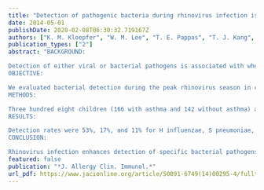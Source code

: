```yaml
---
title: "Detection of pathogenic bacteria during rhinovirus infection is associated with increased respiratory symptoms and asthma exacerbations"
date: 2014-05-01
publishDate: 2020-02-08T06:30:32.719167Z
authors: ["K. M. Kloepfer", "W. M. Lee", "T. E. Pappas", "T. J. Kang", "R. F. Vrtis", "M. D. Evans", "R. E. Gangnon", "Y. A. Bochkov", "D. J. Jackson", "R. F. Lemanske", "J. E. Gern"]
publication_types: ["2"]
abstract: "BACKGROUND:

Detection of either viral or bacterial pathogens is associated with wheezing in children; however, the influence of both bacteria and viruses on illness symptoms has not been described.
OBJECTIVE:

We evaluated bacterial detection during the peak rhinovirus season in children with and without asthma to determine whether an association exists between bacterial infection and the severity of rhinovirus-induced illnesses.
METHODS:

Three hundred eight children (166 with asthma and 142 without asthma) aged 4 to 12 years provided 5 consecutive weekly nasal samples during September and scored cold and asthma symptoms daily. Viral diagnostics and quantitative PCR for Streptococcus pneumoniae, Haemophilus influenzae, and Moraxella catarrhalis were performed on all nasal samples.
RESULTS:

Detection rates were 53%, 17%, and 11% for H influenzae, S pneumoniae, and M catarrhalis, respectively, with detection of rhinovirus increasing the risk of detecting bacteria within the same sample (odds ratio [OR], 2.0; 95% CI, 1.4-2.7; P < .0001) or the following week (OR, 1.6; 95% CI, 1.1-2.4; P = .02). In the absence of rhinovirus, S pneumoniae was associated with increased cold symptoms (mean, 2.7 [95% CI, 2.0-3.5] vs 1.8 [95% CI, 1.5-2.2]; P = .006) and moderate asthma exacerbations (18% [95% CI, 12% to 27%] vs 9.2% [95% CI, 6.7% to 12%]; P = .006). In the presence of rhinovirus, S pneumoniae was associated with increased moderate asthma exacerbations (22% [95% CI, 16% to 29%] vs 15% [95% CI, 11% to 20%]; P = .01). Furthermore, M catarrhalis detected alongside rhinovirus increased the likelihood of experiencing cold symptoms, asthma symptoms, or both compared with isolated detection of rhinovirus (OR, 2.0 [95% CI, 1.0-4.1]; P = .04). Regardless of rhinovirus status, H influenzae was not associated with respiratory symptoms.
CONCLUSION:

Rhinovirus infection enhances detection of specific bacterial pathogens in children with and without asthma. Furthermore, these findings suggest that M catarrhalis and S pneumoniae contribute to the severity of respiratory tract illnesses, including asthma exacerbations."
featured: false
publication: "*J. Allergy Clin. Immunol.*"
url_pdf: https://www.jacionline.org/article/S0091-6749(14)00295-4/fulltext
---
```


